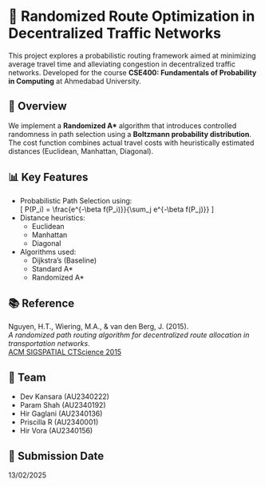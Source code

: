 # 🚦 Randomized Route Optimization in Decentralized Traffic Networks

This project explores a probabilistic routing framework aimed at minimizing average travel time and alleviating congestion in decentralized traffic networks. Developed for the course **CSE400: Fundamentals of Probability in Computing** at Ahmedabad University.

## 📌 Overview

We implement a **Randomized A\*** algorithm that introduces controlled randomness in path selection using a **Boltzmann probability distribution**. The cost function combines actual travel costs with heuristically estimated distances (Euclidean, Manhattan, Diagonal).

## 📊 Key Features

- Probabilistic Path Selection using:  
  \[
  P(P_i) = \frac{e^{-\beta f(P_i)}}{\sum_j e^{-\beta f(P_j)}}
  \]
- Distance heuristics:  
  - Euclidean  
  - Manhattan  
  - Diagonal  
- Algorithms used:  
  - Dijkstra’s (Baseline)  
  - Standard A*  
  - Randomized A*

## 📚 Reference

Nguyen, H.T., Wiering, M.A., & van den Berg, J. (2015).  
*A randomized path routing algorithm for decentralized route allocation in transportation networks*.  
[ACM SIGSPATIAL CTScience 2015](https://dl.acm.org/doi/10.1145/2834882.2834886)

## 👥 Team

- Dev Kansara (AU2340222)  
- Param Shah (AU2340192)  
- Hir Gaglani (AU2340136)  
- Priscilla R (AU2340001)  
- Hir Vora (AU2340156)

## 📅 Submission Date
13/02/2025
